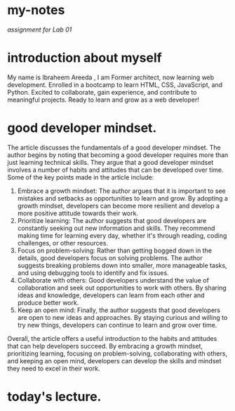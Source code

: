 
# my-notes

*assignment for Lab 01*

# **introduction about myself**

My name is Ibraheem Areeda , I am Former architect, now learning web development. Enrolled in a bootcamp to learn HTML, CSS, JavaScript, and Python. Excited to collaborate, gain experience, and contribute to meaningful projects. Ready to learn and grow as a web developer! 

# good developer mindset.
 
 The article discusses the fundamentals of a good developer mindset. The author begins by noting that becoming a good developer requires more than just learning technical skills. They argue that a good developer mindset involves a number of habits and attitudes that can be developed over time. Some of the key points made in the article include:

 1. Embrace a growth mindset: The author argues that it is important to see mistakes and setbacks as opportunities to learn and grow. By adopting a growth mindset, developers can become more resilient and develop a more positive attitude towards their work.
2. Prioritize learning: The author suggests that good developers are constantly seeking out new information and skills. They recommend making time for learning every day, whether it's through reading, coding challenges, or other resources.
3. Focus on problem-solving: Rather than getting bogged down in the details, good developers focus on solving problems. The author suggests breaking problems down into smaller, more manageable tasks, and using debugging tools to identify and fix issues.
4. Collaborate with others: Good developers understand the value of collaboration and seek out opportunities to work with others. By sharing ideas and knowledge, developers can learn from each other and produce better work.
5. Keep an open mind: Finally, the author suggests that good developers are open to new ideas and approaches. By staying curious and willing to try new things, developers can continue to learn and grow over time.

Overall, the article offers a useful introduction to the habits and attitudes that can help developers succeed. By embracing a growth mindset, prioritizing learning, focusing on problem-solving, collaborating with others, and keeping an open mind, developers can develop the skills and mindset they need to excel in their work.



# today's lecture.






